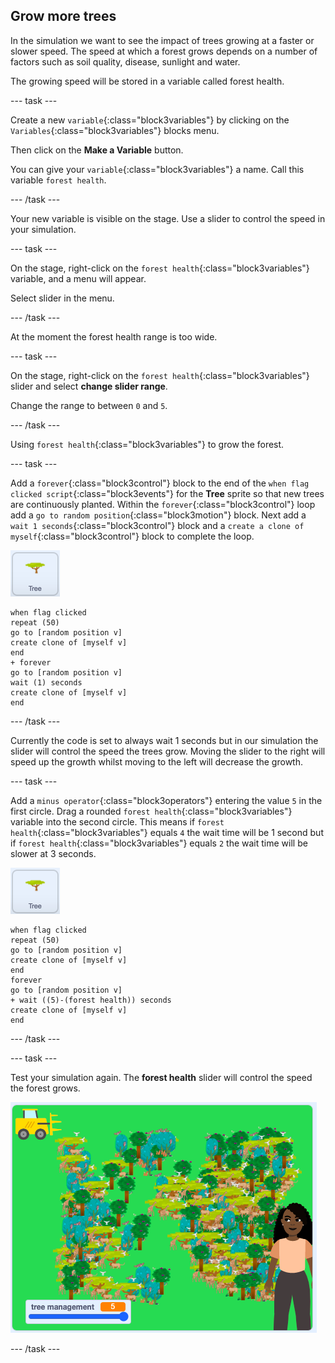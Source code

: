 ## Grow more trees

In the simulation we want to see the impact of trees growing at a faster or slower speed. The speed at which a forest grows depends on a number of factors such as soil quality, disease, sunlight and water.

The growing speed will be stored in a variable called forest health.

--- task ---

Create a new `variable`{:class="block3variables"} by clicking on the `Variables`{:class="block3variables"} blocks menu.

Then click on the **Make a Variable** button.

You can give your `variable`{:class="block3variables"} a name. Call this variable `forest health`.

--- /task ---

Your new variable is visible on the stage. Use a slider to control the speed in your simulation.

--- task ---

On the stage, right-click on the `forest health`{:class="block3variables"} variable, and a menu will appear.

Select slider in the menu.

--- /task ---

At the moment the forest health range is too wide.

--- task ---

On the stage, right-click on the `forest health`{:class="block3variables"} slider and select **change slider range**.

Change the range to between `0` and `5`.

--- /task ---

Using `forest health`{:class="block3variables"} to grow the forest.

--- task ---

Add a `forever`{:class="block3control"} block to the end of the `when flag clicked script`{:class="block3events"} for the **Tree** sprite so that new trees are continuously planted. Within the `forever`{:class="block3control"} loop add a `go to random position`{:class="block3motion"} block. Next add a `wait 1 seconds`{:class="block3control"} block and a `create a clone of myself`{:class="block3control"} block to complete the loop.

![image of the Tree sprite](images/tree-sprite.png)

```blocks3
when flag clicked
repeat (50)
go to [random position v]
create clone of [myself v]
end
+ forever
go to [random position v]
wait (1) seconds
create clone of [myself v]
end
```

--- /task ---

 Currently the code is set to always wait 1 seconds but in our simulation the slider will control the speed the trees grow. Moving the slider to the right will speed up the growth whilst moving to the left will decrease the growth.

--- task ---

Add a `minus operator`{:class="block3operators"} entering the value `5` in the first circle. Drag a rounded `forest health`{:class="block3variables"} variable into the second circle. This means if `forest health`{:class="block3variables"} equals `4` the wait time will be 1 second but if `forest health`{:class="block3variables"} equals `2` the wait time will be slower at 3 seconds.

![image of the Tree sprite](images/tree-sprite.png)

```blocks3
when flag clicked
repeat (50)
go to [random position v]
create clone of [myself v]
end
forever
go to [random position v]
+ wait ((5)-(forest health)) seconds
create clone of [myself v]
end
```

--- /task ---

--- task ---

Test your simulation again. The **forest health** slider will control the speed the forest grows.

![image of a busy forest](images/busy-forest.png)

--- /task ---
